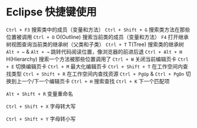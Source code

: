 # Eclipse 快捷键使用

`Ctrl + F3` 搜索类中的成员（变量和方法）
`Ctrl + Shift + G` 搜索类方法在那些位置被调用
`Ctrl + O` O(Outline) 搜索当前类的成员（变量和方法）
`F4` 打开继承树视图查询当前类的继承树（父类和子类）
`Ctrl + T` T(Tree) 搜索类的继承树
`Alt + ←` & `Alt + →` 跳转代码阅读位置，像浏览器的前进后退
`Ctrl + Alt + H` H(Hierarchy) 搜索一个方法被那些位置调用了
`Ctrl + W` 关闭当前编辑页卡
`Ctrl + E` 切换编辑页卡
`Ctrl + M` 最大化编辑页卡
`Ctrl + Shift + T` 在工作空间内查找类型
`Ctrl + Shift + R` 在工作空间内查找资源
`Ctrl + PgUp` & `Ctrl + PgDn` 切换到上一个/下一个编辑页卡
`Ctrl + H` 搜索查找
`Ctrl + K` 下一个匹配项

`Alt + Shift + R` 变量重命名

`Ctrl + Shift + X` 字母转大写

`Ctrl + Shift + Y` 字母转小写
